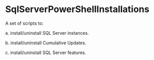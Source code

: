 # SqlServerPowerShellInstallations
A set of scripts to:

a. install/uninstall SQL Server instances.

b. install/uninstall Cumulative Updates.

c. install/uninstall SQL Server features.

